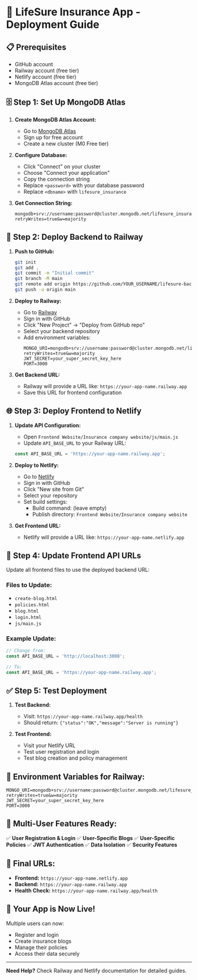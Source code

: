 # 🚀 LifeSure Insurance App - Deployment Guide

## 📋 **Prerequisites**
- GitHub account
- Railway account (free tier)
- Netlify account (free tier)
- MongoDB Atlas account (free tier)

## 🗄️ **Step 1: Set Up MongoDB Atlas**

1. **Create MongoDB Atlas Account:**
   - Go to [MongoDB Atlas](https://www.mongodb.com/atlas)
   - Sign up for free account
   - Create a new cluster (M0 Free tier)

2. **Configure Database:**
   - Click "Connect" on your cluster
   - Choose "Connect your application"
   - Copy the connection string
   - Replace `<password>` with your database password
   - Replace `<dbname>` with `lifesure_insurance`

3. **Get Connection String:**
   ```
   mongodb+srv://username:password@cluster.mongodb.net/lifesure_insurance?retryWrites=true&w=majority
   ```

## 🔧 **Step 2: Deploy Backend to Railway**

1. **Push to GitHub:**
   ```bash
   git init
   git add .
   git commit -m "Initial commit"
   git branch -M main
   git remote add origin https://github.com/YOUR_USERNAME/lifesure-backend.git
   git push -u origin main
   ```

2. **Deploy to Railway:**
   - Go to [Railway](https://railway.app)
   - Sign in with GitHub
   - Click "New Project" → "Deploy from GitHub repo"
   - Select your backend repository
   - Add environment variables:
     ```
     MONGO_URI=mongodb+srv://username:password@cluster.mongodb.net/lifesure_insurance?retryWrites=true&w=majority
     JWT_SECRET=your_super_secret_key_here
     PORT=3000
     ```

3. **Get Backend URL:**
   - Railway will provide a URL like: `https://your-app-name.railway.app`
   - Save this URL for frontend configuration

## 🌐 **Step 3: Deploy Frontend to Netlify**

1. **Update API Configuration:**
   - Open `Frontend Website/Insurance company website/js/main.js`
   - Update `API_BASE_URL` to your Railway URL:
   ```javascript
   const API_BASE_URL = 'https://your-app-name.railway.app';
   ```

2. **Deploy to Netlify:**
   - Go to [Netlify](https://netlify.com)
   - Sign in with GitHub
   - Click "New site from Git"
   - Select your repository
   - Set build settings:
     - Build command: (leave empty)
     - Publish directory: `Frontend Website/Insurance company website`

3. **Get Frontend URL:**
   - Netlify will provide a URL like: `https://your-app-name.netlify.app`

## 🔗 **Step 4: Update Frontend API URLs**

Update all frontend files to use the deployed backend URL:

### **Files to Update:**
- `create-blog.html`
- `policies.html`
- `blog.html`
- `login.html`
- `js/main.js`

### **Example Update:**
```javascript
// Change from:
const API_BASE_URL = 'http://localhost:3000';

// To:
const API_BASE_URL = 'https://your-app-name.railway.app';
```

## ✅ **Step 5: Test Deployment**

1. **Test Backend:**
   - Visit: `https://your-app-name.railway.app/health`
   - Should return: `{"status":"OK","message":"Server is running"}`

2. **Test Frontend:**
   - Visit your Netlify URL
   - Test user registration and login
   - Test blog creation and policy management

## 🔧 **Environment Variables for Railway:**

```
MONGO_URI=mongodb+srv://username:password@cluster.mongodb.net/lifesure_insurance?retryWrites=true&w=majority
JWT_SECRET=your_super_secret_key_here
PORT=3000
```

## 📱 **Multi-User Features Ready:**

✅ **User Registration & Login**
✅ **User-Specific Blogs**
✅ **User-Specific Policies**
✅ **JWT Authentication**
✅ **Data Isolation**
✅ **Security Features**

## 🎯 **Final URLs:**

- **Frontend:** `https://your-app-name.netlify.app`
- **Backend:** `https://your-app-name.railway.app`
- **Health Check:** `https://your-app-name.railway.app/health`

## 🚀 **Your App is Now Live!**

Multiple users can now:
- Register and login
- Create insurance blogs
- Manage their policies
- Access their data securely

---

**Need Help?** Check Railway and Netlify documentation for detailed guides. 